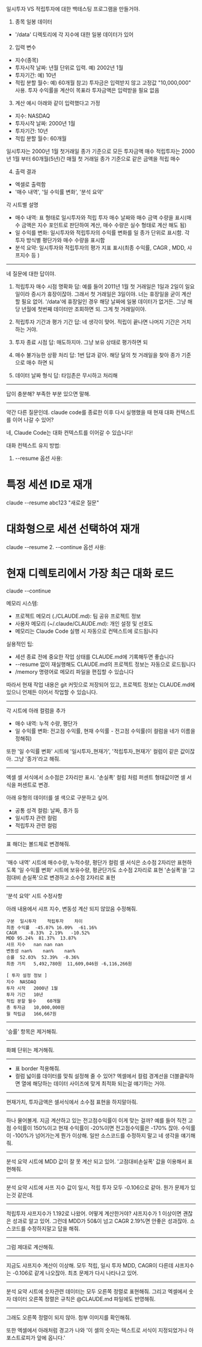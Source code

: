 일시투자 VS 적립투자에 대한 백테스팅 프로그램을 만들거야.

1. 종목 일봉 데이터
- '/data' 디렉토리에 각 지수에 대한 일봉 데이터가 있어

2. 입력 변수 
- 지수(종목)
- 투자시작 날짜: 년월 단위로 입력. 예) 2002년 1월 
- 투자기간: 예) 10년
- 적립 분할 월수: 예) 60개월
참고) 투자금은 입력받지 않고 고정값 "10,000,000" 사용. 투자 수익률을 계산이 목표라 투자금액은 입력받을 필요 없음


3. 계산 예시 
아래와 같이 입력했다고 가정
- 지수: NASDAQ
- 투자시작 날짜: 2000년 1월 
- 투자기간: 10년 
- 적립 분할 월수: 60개월

일시투자는 2000년 1월 첫거래일 종가 기준으로 모든 투자금액 매수 
적립투자는 2000년 1월 부터 60개월(5년)간 매월 첫 거래일 종가 기준으로 같은 금액을 적립 매수 

4. 출력 결과 
- 엑셀로 출력함
- '매수 내역', '일 수익률 변화', '분석 요약'

각 시트별 설명
- 매수 내역: 표 형태로 일시투자와 적립 투자 매수 날짜와 매수 금액 수량을 표시(매수 금액은 지수 포인트로 판단하여 계산, 매수 수량은 실수 형태로 계산 해도 됨)
- 일 수익를 변화: 일시투자와 적립투자의 수익률 변화를 일 종가 단위로 표시함. 각 투자 방식별 평단가와 매수 수량을 표시함
- 분석 요약: 일시투자와 적립투자의 평가 지표 표시(최종 수익률, CAGR , MDD, 샤프지수 등 )


-----

네 질문에 대한 답이야.

1. 적립투자 매수 시점 명확화
답: 예를 들어 2011년 1월 첫 거래일은 1일과 2일이 일요일이라 증시가 휴장이잖아. 그래서 첫 거래일은 3일이야. 너는 휴장일을 굳이 계산할 필요 없어. '/data'에 휴장일인 경우 해당 날짜에 일봉 데이터가 없거든. 그냥 해당 년월에 첫번째 데이터만 조회하면 되. 그게 첫 거래일이야.

2. 적립투자 기간과 평가 기간
답: 네 생각이 맞어. 적립이 끝나면 나머지 기간은 거치하는 거야.

3. 투자 종료 시점
답: 매도하지마. 그냥 보유 상태로 평가하면 되

4. 매수 불가능한 상황 처리
답: 1번 답과 같아. 해당 달의 첫 거래일을 찾아 종가 기준으로 매수 하면 되

5. 데이터 날짜 형식
답: 타임존은 무시하고 처리해

---
답이 충분해? 부족한 부분 있으면 말해.

-----
약간 다른 질문인데. 
claude code를 종료한 이후 다시 실행했을 때 현재 대화 컨텍스트를 이어 나갈 수 있어?


네, Claude Code는 대화 컨텍스트를 이어갈 수 있습니다!

대화 컨텍스트 유지 방법:

1. --resume 옵션 사용:
# 특정 세션 ID로 재개
claude --resume abc123 "새로운 질문"

# 대화형으로 세션 선택하여 재개
claude --resume
2. --continue 옵션 사용:
# 현재 디렉토리에서 가장 최근 대화 로드
claude --continue

메모리 시스템:
- 프로젝트 메모리 (./CLAUDE.md): 팀 공유 프로젝트 정보
- 사용자 메모리 (~/.claude/CLAUDE.md): 개인 설정 및 선호도
- 메모리는 Claude Code 실행 시 자동으로 컨텍스트에 로드됩니다

실용적인 팁:
- 세션 종료 전에 중요한 작업 상태를 CLAUDE.md에 기록해두면 좋습니다
- --resume 없이 재실행해도 CLAUDE.md의 프로젝트 정보는 자동으로 로드됩니다
- /memory 명령어로 메모리 파일을 편집할 수 있습니다

따라서 현재 작업 내용은 git 커밋으로 저장되어 있고, 프로젝트 정보는 CLAUDE.md에 있으니
언제든 이어서 작업할 수 있습니다.


---

각 시트에 아래 컬럼을 추가
- 매수 내역: 누적 수량, 평단가
- 일 수익률 변화: 전고점 수익률, 현재 수익률  - 전고점 수익률(이 컬럼을 네가 이름을 정해줘)

또한 '일 수익률 변화' 시트에 '일시투자_현재가', '적립투자_현재가' 컬럼이 같은 값이잖아. 그냥 '종가'라고 해줘.

--- 
엑셀 셀 서식에서 소수점은 2자리만 표시. '손실폭' 컬럼 처럼 퍼센트 형태값이면 셀 서식을 퍼센트로 변경.

아래 유형의 데이터를 셀 색으로 구분하고 싶어.
- 공통 성격 컬럼: 날짜, 종가 등
- 일시투자 관련 컬럼 
- 적립투자 관련 컬럼

---
표 해더는 볼드체로 변경해줘.


---

'매수 내역' 시트에 매수수량, 누적수량,	평단가 컬럼 셀 서식은 소수점 2자리만 표현하도록
'일 수익률 변화' 시트에 보유수량, 평균단가도 소수점 2자리로 표현
'손실폭'을 '고점대비 손실폭'으로 변경하고 소수점 2자리로 표현


---

'분석 요약' 시트 수정사항

아래 내용에서 샤프 지수, 변동성 계산 되지 않았음 수정해줘.


```
구분	일시투자	적립투자	차이
최종 수익률	-45.07%	16.09%	-61.16%
CAGR	-8.33%	2.19%	-10.52%
MDD	95.24%	81.37%	13.87%
샤프 지수	nan	nan	nan
변동성	nan%	nan%	nan%
승률	52.03%	52.39%	-0.36%
최종 가치	5,492,780원	11,609,046원	-6,116,266원
      
[ 투자 설정 정보 ]			
지수	NASDAQ		
투자 시작	2000년 1월		
투자 기간	10년		
적립 분할 월수	60개월		
총 투자금	10,000,000원		
월 적립금	166,667원		
```

---

'승률' 항목은 제거해줘.

---

화폐 단위는 제거해줘.

---
- 표 border 적용해줘.
- 컬럼 넓이를 데이터를 맞춰 설정해 줄 수 있어? 엑셀에서 컬럼 경계선을 더블클릭하면 열에 해당하는 데이터 사이즈에 맞게 최적화 되는걸 얘기하는 거야.

--- 
현재가치, 투자금액은 셀서식에서 소수점 표현을 하지말아줘.


---
하나 물어볼게.
지금 계산하고 있는 전고점수익률이 이게 맞는 걸까?
예를 들어 직전 고점 수익률이 150%이고 현재 수익률이 -20%이면 전고점수익률은 -170% 잖아. 
수익률이 -100%가 넘어가는게 뭔가 이상해. 
일딴 소스코드를 수정하지 말고 네 생각을 얘기해줘.

--- 

분석 요약 시트에 MDD 값이 잘 못 계산 되고 있어. '고점대비손실폭' 값을 이용해서 표현해줘.

---

분석 요약 시트에 사프 지수 값이 일시, 적립 투자 모두 -0.106으로 같아. 뭔가 문제가 있는것 같은데.

---

적립투자 샤프지수가 1.192로 나왔어. 어떻게 계산한거야? 샤프지수가 1 이상이면 괜찮은 성과로 알고 있어. 그런데 MDD가 50&이 넘고 CAGR 2.19%면 안좋은 성과잖아. 
소스코드를 수정하지말고 답을 해줘.

---
그럼 제대로 계산해줘.

---
지금도 샤프지수 계산이 이상해. 모두 적립, 일시 투자 MDD, CAGR이 다른데 샤프지수는 -0.106로 같게 나오잖아. 최초 문제가 다시 나타나고 있어.

---
분석 요약 시트에 숫자관련 데이터는 모두 오른쪽 정렬로 표현해줘. 그리고 엑셀에서 숫자 데이터 오른쪽 정렬은 규칙은 @CLAUDE.md 파일에도 반영해줘.

---
그래도 오른쪽 정렬이 되지 않아. 첨부 이미지를 확인해줘.

또한 엑셀에서 아래처럼 경고가 나와
'이 셀의 숫자는 텍스트로 서식이 지정되었거나 아포스트로피가 앞에 옵니다.'
